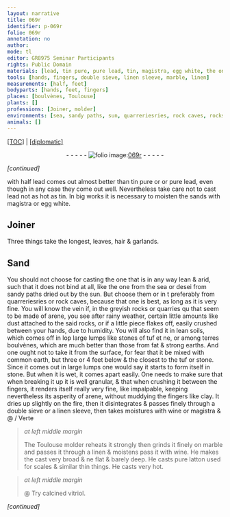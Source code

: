 ```yaml
---
layout: narrative
title: 069r
identifier: p-069r
folio: 069r
annotation: no
author:
mode: tl
editor: GR8975 Seminar Participants
rights: Public Domain
materials: [lead, tin pure, pure lead, tin, magistra, egg white, the one from the sea, from sandy paths dried out by the sun, arene, lean soils, stones of tuf, terres boulvènes, fat & strong earths, common earth, tuf, stone, muddying, clay, linen, wine, marble, pure latton used for scales, calcined vitriol]
tools: [hands, fingers, double sieve, linen sleeve, marble, linen]
measurements: [half, feet]
bodyparts: [hands, feet, fingers]
places: [boulvènes, Toulouse]
plants: []
professions: [Joiner, molder]
environments: [sea, sandy paths, sun, quarreriesries, rock caves, rocks, quarries, after rainy weather]
animals: []
---
```


 <p><a href="{{ site.baseurl }}/translation/">[TOC]</a> | <a href="{{ site.baseurl }}/texts/p-069r_tc/" target="_blank">[diplomatic]</a></p><div class="folio" align="center">- - - - - <a href="http://gallica.bnf.fr/ark:/12148/btv1b10500001g/f143.image" target="_blank"><img src="https://cu-mkp.github.io/2017-workshop-edition/assets/photo-icon.png" alt="folio image: " style="display:inline-block; margin-bottom:-3px;"/>069r</a> - - - - - </div>  
 
*[continued]*
  
with <span class="ms">half</span> <span class="m">lead</span> comes out almost better than <span class="m">tin <span class="del">pure</span></span> <span class="del"><span class="add">or</span></span> or <span class="m">pure lead</span>, even though in any case they come out well. Nevertheless take care not to cast <span class="m">lead</span> not as hot as <span class="m">tin</span>. In big works it is necessary to moisten the sands with <span class="m">magistra</span> or <span class="m">egg white</span>.
 
 
  

## <span class="pro">Joiner</span>

 
Three things take the longest, leaves, hair & garlands.
 
 
  

## Sand

 
You should not choose for casting the one that is in any way lean & arid, such that it does not bind at all, like <span class="m">the one from the <span class="env">sea</span></span> or <span class="del">desei</span> <span class="m">from <span class="env">sandy paths</span> dried out by the <span class="env">sun</span></span>. But <span class="add">choose</span> them <span class="del">or in t</span> preferably from <span class="env">quar<span class="del">reries</span>ries</span> or <span class="env">rock caves</span>, because that one is best, as long as it is very fine. You will know the vein if, in the greyish <span class="env">rocks</span> or <span class="env">quarries</span> <span class="del">qu</span> that seem to be made of <span class="m">arene</span>, you see <span class="tmp"><span class="env">after rainy weather</span></span>, certain little amounts like dust attached to the said <span class="env">rocks</span>, or if a little piece flakes off, easily crushed between your <span class="tl"><span class="bp">hands</span></span>, due to humidity. You will also find it in <span class="m">lean soils</span>, which comes off in <span class="del">lop</span> large lumps like <span class="m">stones of tuf</span> <span class="del">et ne</span>, or among <span class="m">terres <span class="pl">boulvènes</span></span>, which are much better than those from <span class="m">fat & strong earths</span>. And one ought not to take it from the surface, for fear that it be mixed with <span class="m">common earth</span>, but three or 4 <span class="ms"><span class="bp">feet</span></span> below & the closest to the <span class="m">tuf</span> or <span class="m">stone</span>. Since it comes out in large lumps one would say it starts to form itself in stone. But when it is wet, it comes apart easily. One needs to make sure that when breaking it up it is well granular, & that when crushing it between the <span class="tl"><span class="bp">fingers</span></span>, it renders itself really very fine, <span class="del">like impalpable</span>, keeping nevertheless its asperity of <span class="m">arene</span>, without <span class="m">muddying</span> the <span class="tl"><span class="bp">fingers</span></span> like <span class="m">clay</span>. It dries up slightly on the fire, then it disintegrates & passes finely through a <span class="tl">double sieve</span> or a <span class="tl"><span class="m">linen</span> sleeve</span>, then takes moistures with <span class="m">wine</span> or <span class="m">magistra</span> & @ / Verte
 
> *at left middle margin*
> 
> 
>   The <span class="pl">Toulouse</span> <span class="pro">molder</span> reheats it strongly then grinds it finely on <span class="tl"><span class="m">marble</span></span> and passes it through a <span class="tl"><span class="m">linen</span></span> & moistens <span class="del">pass</span> it with <span class="m">wine</span>. He makes the cast very broad & <span class="del">ne</span> flat & barely deep. He casts <span class="m">pure latton used for scales</span> & similar thin things. He casts very hot.
 
> *at left middle margin*
> 
> 
>   @ Try <span class="m">calcined vitriol</span>.
 
*[continued]*
 
 